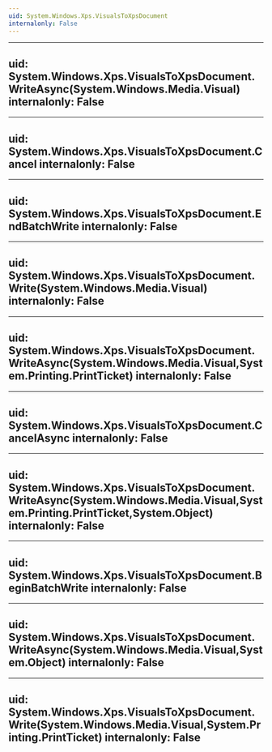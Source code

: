 ```yaml
---
uid: System.Windows.Xps.VisualsToXpsDocument
internalonly: False
---
```


---
uid: System.Windows.Xps.VisualsToXpsDocument.WriteAsync(System.Windows.Media.Visual)
internalonly: False
---

---
uid: System.Windows.Xps.VisualsToXpsDocument.Cancel
internalonly: False
---

---
uid: System.Windows.Xps.VisualsToXpsDocument.EndBatchWrite
internalonly: False
---

---
uid: System.Windows.Xps.VisualsToXpsDocument.Write(System.Windows.Media.Visual)
internalonly: False
---

---
uid: System.Windows.Xps.VisualsToXpsDocument.WriteAsync(System.Windows.Media.Visual,System.Printing.PrintTicket)
internalonly: False
---

---
uid: System.Windows.Xps.VisualsToXpsDocument.CancelAsync
internalonly: False
---

---
uid: System.Windows.Xps.VisualsToXpsDocument.WriteAsync(System.Windows.Media.Visual,System.Printing.PrintTicket,System.Object)
internalonly: False
---

---
uid: System.Windows.Xps.VisualsToXpsDocument.BeginBatchWrite
internalonly: False
---

---
uid: System.Windows.Xps.VisualsToXpsDocument.WriteAsync(System.Windows.Media.Visual,System.Object)
internalonly: False
---

---
uid: System.Windows.Xps.VisualsToXpsDocument.Write(System.Windows.Media.Visual,System.Printing.PrintTicket)
internalonly: False
---
